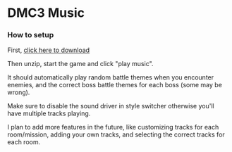 # DMC3 Music
### How to setup
First, [click here to download](https://github.com/644/dmc3music/releases/download/v1.0/dmc3music.zip)

Then unzip, start the game and click "play music".

It should automatically play random battle themes when you encounter enemies, and the correct boss battle themes for each boss (some may be wrong).

Make sure to disable the sound driver in style switcher otherwise you'll have multiple tracks playing.

I plan to add more features in the future, like customizing tracks for each room/mission, adding your own tracks, and selecting the correct tracks for each room.
